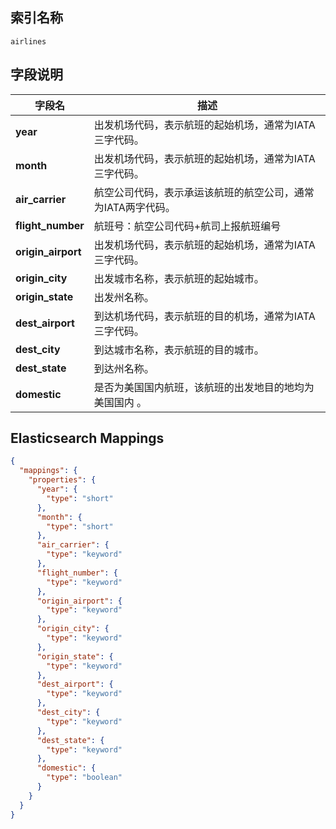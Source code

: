 ## 索引名称

`airlines`

## 字段说明

| 字段名                | 描述                               |
|--------------------|----------------------------------|
| **year**           | 出发机场代码，表示航班的起始机场，通常为IATA三字代码。    |
| **month**          | 出发机场代码，表示航班的起始机场，通常为IATA三字代码。    |
| **air_carrier**    | 航空公司代码，表示承运该航班的航空公司，通常为IATA两字代码。 |
| **flight_number**  | 航班号：航空公司代码+航司上报航班编号              |
| **origin_airport** | 出发机场代码，表示航班的起始机场，通常为IATA三字代码。    |
| **origin_city**    | 出发城市名称，表示航班的起始城市。                |
| **origin_state**   | 出发州名称。                           |
| **dest_airport**   | 到达机场代码，表示航班的目的机场，通常为IATA三字代码。    |
| **dest_city**      | 到达城市名称，表示航班的目的城市。                |
| **dest_state**    | 到达州名称。                           |
| **domestic**       | 是否为美国国内航班，该航班的出发地目的地均为美国国内 。     |

## Elasticsearch Mappings

```json
{
  "mappings": {
    "properties": {
      "year": {
        "type": "short"
      },
      "month": {
        "type": "short"
      },
      "air_carrier": {
        "type": "keyword"
      },
      "flight_number": {
        "type": "keyword"
      },
      "origin_airport": {
        "type": "keyword"
      },
      "origin_city": {
        "type": "keyword"
      },
      "origin_state": {
        "type": "keyword"
      },
      "dest_airport": {
        "type": "keyword"
      },
      "dest_city": {
        "type": "keyword"
      },
      "dest_state": {
        "type": "keyword"
      },
      "domestic": {
        "type": "boolean"
      }
    }
  }
}

